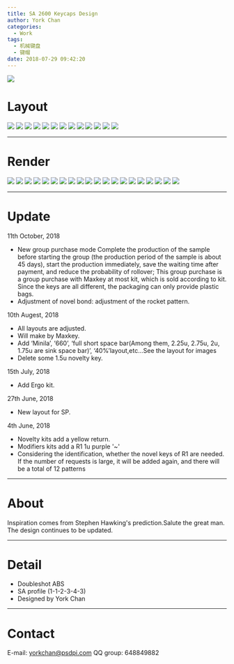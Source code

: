 ```yaml
---
title: SA 2600 Keycaps Design
author: York Chan
categories:
  - Work
tags:
  - 机械键盘
  - 键帽
date: 2018-07-29 09:42:20
---
```



![](http://image.psdpi.com/image/2600/ca66_11.jpg) 

<!-- more -->

**Layout**
========


![](http://image.psdpi.com/image/2600/BASE@0.5x-100.jpg)
![](http://image.psdpi.com/image/2600/NUM%20PAD@0.5x-100.jpg)
![](http://image.psdpi.com/image/2600/NON-STANDARD@0.5x-100.jpg)
![](http://image.psdpi.com/image/2600/NOVELTIES@0.5x-100.jpg)
![](http://image.psdpi.com/image/2600/ANTI%20COLOR%20NOVELTIES@0.5x-100.jpg)
![](http://image.psdpi.com/image/2600/660-Minila@0.5x-100.jpg)
![](http://image.psdpi.com/image/2600/ISO@0.5x-100.jpg)
![](http://image.psdpi.com/image/2600/MAC@0.5x-100.jpg)
![](http://image.psdpi.com/image/2600/ERGO@0.5x-100.jpg)
![](http://image.psdpi.com/image/2600/40%25@0.5x-100.jpg)
![](http://image.psdpi.com/image/2600/BFN%20SHORT%20SPACE%20BAR@0.5x-100.jpg)
![](http://image.psdpi.com/image/2600/RDA%20SPACE%20BAR@0.5x-100.jpg)
![](http://image.psdpi.com/image/2600/YCE%20SPACE%20BAR@0.5x-100.jpg)

* * *

**Render**
========


![](http://image.psdpi.com/image/2600/87.jpg-1920)
![](http://image.psdpi.com/image/2600/87_2.jpg-1920)
![](http://image.psdpi.com/image/2600/87_2-1.jpg-1920) 
![](http://image.psdpi.com/image/2600/ca66_10.jpg-1920)
![](http://image.psdpi.com/image/2600/ca66_11.jpg-1920)
![](http://image.psdpi.com/image/2600/ca66_4.jpg-1920)
![](http://image.psdpi.com/image/2600/ca66_5.jpg-1920)
![](http://image.psdpi.com/image/2600/ca66_6.jpg-1920)
![](http://image.psdpi.com/image/2600/ca66_7.jpg-1920)
![](http://image.psdpi.com/image/2600/ca66_8.jpg-1920)
![](http://image.psdpi.com/image/2600/ca66_9.jpg-1920) 
![](http://image.psdpi.com/image/2600/the60.jpg-1920)
![](http://image.psdpi.com/image/2600/the60_2.jpg-1920)
![](http://image.psdpi.com/image/2600/the60_3.jpg-1920) 
![](http://image.psdpi.com/image/2600/apple60.jpg-1920)
![](http://image.psdpi.com/image/2600/apple60_2.jpg-1920)
![](http://image.psdpi.com/image/2600/apple60_3.jpg-1920) 
![](http://image.psdpi.com/image/2600/cross.jpg-1920)
![](http://image.psdpi.com/image/2600/cross_2.jpg-1920)
![](http://image.psdpi.com/image/2600/cross_3.jpg-1920)

* * *

**Update**
========

11th October, 2018
*   New group purchase mode
Complete the production of the sample before starting the group (the production period of the sample is about 45 days), start the production immediately, save the waiting time after payment, and reduce the probability of rollover;
This group purchase is a group purchase with Maxkey at most kit, which is sold according to kit.
Since the keys are all different, the packaging can only provide plastic bags.
*   Adjustment of novel bond: adjustment of the rocket pattern.

10th Augest, 2018

*   All layouts are adjusted.
*   Will make by Maxkey.
*   Add ‘Minila’, ‘660’, ‘full short space bar(Among them, 2.25u, 2.75u, 2u, 1.75u are sink space bar)’, ‘40%’layout,etc...See the layout for images
*   Delete some 1.5u novelty key.

15th July, 2018

*   Add Ergo kit.

27th June, 2018

*   New layout for SP.

4th June, 2018

*   Novelty kits add a yellow return.
*   Modifiers kits add a R1 1u purple '~'
*   Considering the identification, whether the novel keys of R1 are needed. If the number of requests is large, it will be added again, and there will be a total of 12 patterns

* * *

**About**
========


Inspiration comes from Stephen Hawking's prediction.Salute the great man. 
The design continues to be updated.

* * *

**Detail**
========


*   Doubleshot ABS
*   SA profile (1-1-2-3-4-3)
*   Designed by York Chan

* * *

**Contact**
========


E-mail: yorkchan@psdpi.com 
QQ group: 648849882